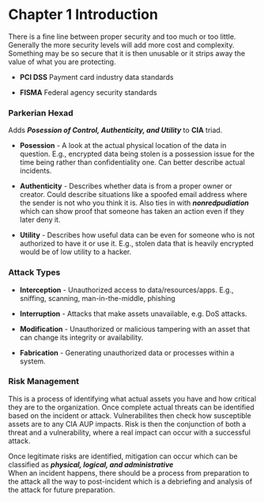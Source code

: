 # Chapter 1 Introduction 

There is a fine line between proper security and too much or too little.  Generally the more security levels will add more cost and complexity.  Something may be so secure that it is then unusable or it strips away the value of what you are protecting.  

- **PCI DSS** Payment card industry data standards  

- **FISMA** Federal agency security standards  

### Parkerian Hexad  

Adds ***Posession of Control, Authenticity, and Utility*** to **CIA** triad.  

- **Posession** - A look at the actual physical location of the data in question.  E.g., encrypted data being stolen is a possession issue for the time being rather than confidentiality one.  Can better describe actual incidents.  

- **Authenticity** - Describes whether data is from a proper owner or creator.  Could describe situations like a spoofed email address where the sender is not who you think it is.  Also ties in with ***nonredpudiation*** which can show proof that someone has taken an action even if they later deny it.  

- **Utility** - Describes how useful data can be even for someone who is not authorized to have it or use it.  E.g., stolen data that is heavily encrypted would be of low utility to a hacker.  

### Attack Types  

- **Interception** - Unauthorized access to data/resources/apps.  E.g., sniffing, scanning, man-in-the-middle, phishing  

- **Interruption** - Attacks that make assets unavailable, e.g. DoS attacks.  

- **Modification** - Unauthorized or malicious tampering with an asset that can change its integrity or availability.  

- **Fabrication** - Generating unauthorized data or processes within a system.  

### Risk Management  

This is a process of identifying what actual assets you have and how critical they are to the organization. Once complete actual threats can be identified based on the incident or attack. Vulnerabilites then check how susceptible assets are to any CIA AUP impacts.  Risk is then the conjunction of both a threat and a vulnerability, where a real impact can occur with a successful attack.

Once legitimate risks are identified, mitigation can occur which can be classified as ***physical, logical, and administrative***  
When an incident happens, there should be a process from preparation to the attack all the way to post-incident which is a debriefing and analysis of the attack for future preparation.  
